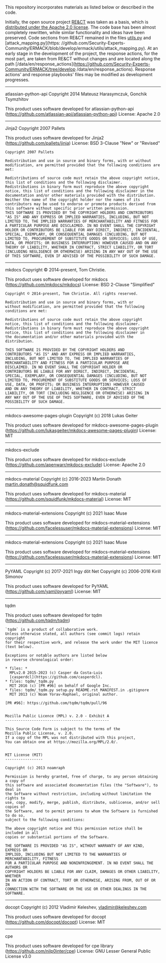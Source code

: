 This repository incorporates materials as listed below or described in the code.

Initially, the open source project [RE&CT](https://github.com/atc-project/atc-react) was taken as a basis, which is [distributed under the Apache 2.0 license](https://github.com/atc-project/atc-react/blob/master/LICENSE). The code base has been almost completely rewritten, while similar functionality and ideas have been preserved. Code sections from RE&CT remained in the files [utils.py](https://github.com/Security-Experts-Community/ERMACK/blob/develop/ermack/utils/utils.py) and [attack_mapping.py](https: //github.com/Security-Experts-Community/ERMACK/blob/develop/ermack/utils/attack_mapping.py). At an early stage in the development of the project, the response actions, for the most part, are taken from RE&CT without changes and are located along the path [/data/en/response_actions](https://github.com/Security-Experts-Community/ERMACK/tree/develop /data/en/response_actions). Response actions' and response playbooks' files may be modified as development progresses.

---

atlassian-python-api
Copyright 2014 Mateusz Harasymczuk, Gonchik Tsymzhitov

This product uses software developed for atlassian-python-api (https://github.com/atlassian-api/atlassian-python-api)
License: Apache 2.0

---

Jinja2
Copyright 2007 Pallets

This product uses software developed for Jinja2 (https://github.com/pallets/jinja)
License: BSD 3-Clause "New" or "Revised"

```
Copyright 2007 Pallets

Redistribution and use in source and binary forms, with or without modification, are permitted provided that the following conditions are met:

Redistributions of source code must retain the above copyright notice, this list of conditions and the following disclaimer.
Redistributions in binary form must reproduce the above copyright notice, this list of conditions and the following disclaimer in the documentation and/or other materials provided with the distribution.
Neither the name of the copyright holder nor the names of its contributors may be used to endorse or promote products derived from this software without specific prior written permission.
THIS SOFTWARE IS PROVIDED BY THE COPYRIGHT HOLDERS AND CONTRIBUTORS "AS IS" AND ANY EXPRESS OR IMPLIED WARRANTIES, INCLUDING, BUT NOT LIMITED TO, THE IMPLIED WARRANTIES OF MERCHANTABILITY AND FITNESS FOR A PARTICULAR PURPOSE ARE DISCLAIMED. IN NO EVENT SHALL THE COPYRIGHT HOLDER OR CONTRIBUTORS BE LIABLE FOR ANY DIRECT, INDIRECT, INCIDENTAL, SPECIAL, EXEMPLARY, OR CONSEQUENTIAL DAMAGES (INCLUDING, BUT NOT LIMITED TO, PROCUREMENT OF SUBSTITUTE GOODS OR SERVICES; LOSS OF USE, DATA, OR PROFITS; OR BUSINESS INTERRUPTION) HOWEVER CAUSED AND ON ANY THEORY OF LIABILITY, WHETHER IN CONTRACT, STRICT LIABILITY, OR TORT (INCLUDING NEGLIGENCE OR OTHERWISE) ARISING IN ANY WAY OUT OF THE USE OF THIS SOFTWARE, EVEN IF ADVISED OF THE POSSIBILITY OF SUCH DAMAGE.
```

---

mkdocs
Copyright © 2014-present, Tom Christie.

This product uses software developed for mkdocs (https://github.com/mkdocs/mkdocs)
License: BSD 2-Clause "Simplified"

```
Copyright © 2014-present, Tom Christie. All rights reserved.

Redistribution and use in source and binary forms, with or
without modification, are permitted provided that the following
conditions are met:

Redistributions of source code must retain the above copyright
notice, this list of conditions and the following disclaimer.
Redistributions in binary form must reproduce the above copyright
notice, this list of conditions and the following disclaimer in
the documentation and/or other materials provided with the
distribution.

THIS SOFTWARE IS PROVIDED BY THE COPYRIGHT HOLDERS AND
CONTRIBUTORS "AS IS" AND ANY EXPRESS OR IMPLIED WARRANTIES,
INCLUDING, BUT NOT LIMITED TO, THE IMPLIED WARRANTIES OF
MERCHANTABILITY AND FITNESS FOR A PARTICULAR PURPOSE ARE
DISCLAIMED. IN NO EVENT SHALL THE COPYRIGHT HOLDER OR
CONTRIBUTORS BE LIABLE FOR ANY DIRECT, INDIRECT, INCIDENTAL,
SPECIAL, EXEMPLARY, OR CONSEQUENTIAL DAMAGES (INCLUDING, BUT NOT
LIMITED TO, PROCUREMENT OF SUBSTITUTE GOODS OR SERVICES; LOSS OF
USE, DATA, OR PROFITS; OR BUSINESS INTERRUPTION) HOWEVER CAUSED
AND ON ANY THEORY OF LIABILITY, WHETHER IN CONTRACT, STRICT
LIABILITY, OR TORT (INCLUDING NEGLIGENCE OR OTHERWISE) ARISING IN
ANY WAY OUT OF THE USE OF THIS SOFTWARE, EVEN IF ADVISED OF THE
POSSIBILITY OF SUCH DAMAGE.
```

---

mkdocs-awesome-pages-plugin
Copyright (c) 2018 Lukas Geiter

This product uses software developed for mkdocs-awesome-pages-plugin (https://github.com/lukasgeiter/mkdocs-awesome-pages-plugin)
License: MIT

---

mkdocs-exclude

This product uses software developed for mkdocs-exclude (https://github.com/apenwarr/mkdocs-exclude)
License: Apache 2.0

---

mkdocs-material
Copyright (c) 2016-2023 Martin Donath <martin.donath@squidfunk.com>

This product uses software developed for mkdocs-material (https://github.com/squidfunk/mkdocs-material)
License: MIT

---


mkdocs-material-extensions
Copyright (c) 2021 Isaac Muse

This product uses software developed for mkdocs-material-extensions (https://github.com/facelessuser/mkdocs-material-extensions)
License: MIT

---

mkdocs-material-extensions
Copyright (c) 2021 Isaac Muse

This product uses software developed for mkdocs-material-extensions (https://github.com/facelessuser/mkdocs-material-extensions)
License: MIT

---

PyYAML
Copyright (c) 2017-2021 Ingy döt Net
Copyright (c) 2006-2016 Kirill Simonov

This product uses software developed for PyYAML (https://github.com/yaml/pyyaml)
License: MIT

---

tqdm

This product uses software developed for tqdm (https://github.com/tqdm/tqdm)

```
`tqdm` is a product of collaborative work.
Unless otherwise stated, all authors (see commit logs) retain copyright
for their respective work, and release the work under the MIT licence
(text below).

Exceptions or notable authors are listed below
in reverse chronological order:

* files: *
  MPLv2.0 2015-2023 (c) Casper da Costa-Luis
  [casperdcl](https://github.com/casperdcl).
* files: tqdm/_tqdm.py
  MIT 2016 (c) [PR #96] on behalf of Google Inc.
* files: tqdm/_tqdm.py setup.py README.rst MANIFEST.in .gitignore
  MIT 2013 (c) Noam Yorav-Raphael, original author.

[PR #96]: https://github.com/tqdm/tqdm/pull/96


Mozilla Public Licence (MPL) v. 2.0 - Exhibit A
-----------------------------------------------

This Source Code Form is subject to the terms of the
Mozilla Public License, v. 2.0.
If a copy of the MPL was not distributed with this project,
You can obtain one at https://mozilla.org/MPL/2.0/.


MIT License (MIT)
-----------------

Copyright (c) 2013 noamraph

Permission is hereby granted, free of charge, to any person obtaining a copy of
this software and associated documentation files (the "Software"), to deal in
the Software without restriction, including without limitation the rights to
use, copy, modify, merge, publish, distribute, sublicense, and/or sell copies of
the Software, and to permit persons to whom the Software is furnished to do so,
subject to the following conditions:

The above copyright notice and this permission notice shall be included in all
copies or substantial portions of the Software.

THE SOFTWARE IS PROVIDED "AS IS", WITHOUT WARRANTY OF ANY KIND, EXPRESS OR
IMPLIED, INCLUDING BUT NOT LIMITED TO THE WARRANTIES OF MERCHANTABILITY, FITNESS
FOR A PARTICULAR PURPOSE AND NONINFRINGEMENT. IN NO EVENT SHALL THE AUTHORS OR
COPYRIGHT HOLDERS BE LIABLE FOR ANY CLAIM, DAMAGES OR OTHER LIABILITY, WHETHER
IN AN ACTION OF CONTRACT, TORT OR OTHERWISE, ARISING FROM, OUT OF OR IN
CONNECTION WITH THE SOFTWARE OR THE USE OR OTHER DEALINGS IN THE SOFTWARE.
```

---

docopt
Copyright (c) 2012 Vladimir Keleshev, <vladimir@keleshev.com>

This product uses software developed for docopt (https://github.com/docopt/docopt)
License: MIT

---

cpe

This product uses software developed for cpe library (https://github.com/nilp0inter/cpe)
License: GNU Lesser General Public License v3.0
